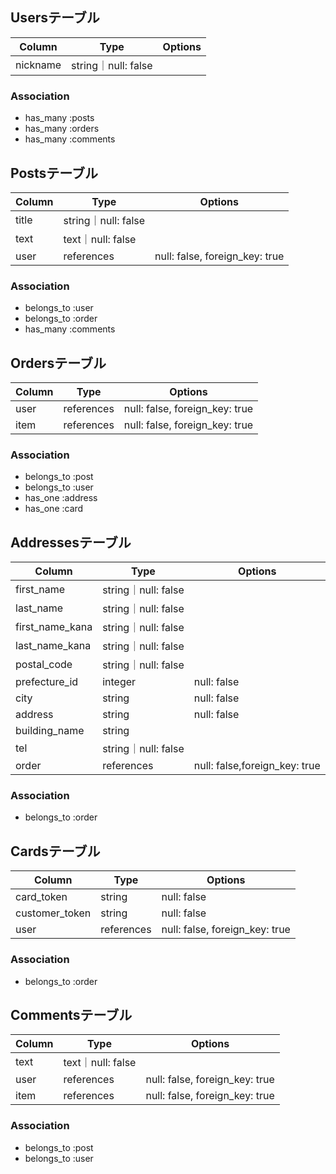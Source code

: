 ## Usersテーブル
|Column|Type|Options|
|------|----|-------|
|nickname|string｜null: false|

### Association
- has_many :posts
- has_many :orders
- has_many :comments


## Postsテーブル
|Column|Type|Options|
|------|----|-------|
|title|string｜null: false|
|text|text｜null: false|
|user|references|null: false, foreign_key: true|

### Association
- belongs_to :user
- belongs_to :order
- has_many :comments


## Ordersテーブル
|Column|Type|Options|
|------|----|-------|
|user|references|null: false, foreign_key: true|
|item|references|null: false, foreign_key: true|

### Association
- belongs_to :post
- belongs_to :user
- has_one :address
- has_one :card


## Addressesテーブル
|Column|Type|Options|
|------|----|-------|
|first_name|string｜null: false|
|last_name|string｜null: false|
|first_name_kana|string｜null: false|
|last_name_kana|string｜null: false|
|postal_code|string｜null: false|
|prefecture_id|integer|null: false|
|city|string|null: false|
|address|string|null: false|
|building_name|string|
|tel|string｜null: false|
|order|references|null: false,foreign_key: true|

### Association
- belongs_to :order


## Cardsテーブル
|Column|Type|Options|
|------|----|-------|
|card_token|string|null: false|
|customer_token|string|null: false|
|user|references|null: false, foreign_key: true|

### Association
- belongs_to :order


## Commentsテーブル
|Column|Type|Options|
|------|----|-------|
|text|text｜null: false|
|user|references|null: false, foreign_key: true|
|item|references|null: false, foreign_key: true|

### Association
- belongs_to :post
- belongs_to :user